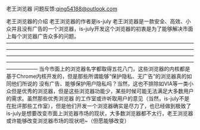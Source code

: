 老王浏览器    问题反馈:qing54188@outlook.com




老王浏览器的介绍
老王浏览器的作者是is-july
老王浏览器是一款安全、高效、小众并且没有广告的一个浏览器，is-july开发这个浏览器的初衷是为了能够解决市面上每个浏览器广告众多的问题。
——————————————————————————————————————————————————————————————————————————————————————————————————————————————————————————————————————————————————————
当今市面上的浏览器名字都取得五花八门，这些浏览器的内核都是基于Chrome内核开发的，但是那些所谓能够“保护隐私、无广告”的浏览器真的如同他们所说的
没有广告、能够保护用户隐私吗？当然，这也不排除如VIA等一类小众但是优秀的浏览器，但是这些浏览器功能少，某些时候可能无法满足大多数用户的需求。虽然那些优秀浏览器
的工作室或许听取用户的意见（当然，is-july不是在批评那些工作室），但是他们开发一个浏览器确实是尽力了，也已经做到极致了
is-july是想要改变市面上浏览器市场的现状，大多数浏览器都不太行，老王浏览器或许能够改变浏览器市场的现状吧~（但愿能够改变）
